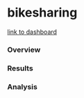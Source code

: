 # bikesharing
[link to dashboard](https://public.tableau.com/views/TimeandGenderCitiBikeAnalysis/Story1?:language=en-US&publish=yes&:display_count=n&:origin=viz_share_link)
### Overview

### Results

### Analysis
